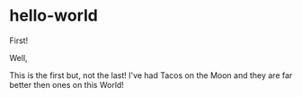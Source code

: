 # hello-world
First!

Well,

This is the first but, not the last!
I've had Tacos on the Moon and they are far better then ones on this World!
